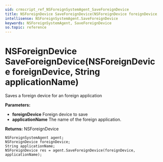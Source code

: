 ```yaml
---
uid: crmscript_ref_NSForeignSystemAgent_SaveForeignDevice
title: NSForeignDevice SaveForeignDevice(NSForeignDevice foreignDevice, String applicationName)
intellisense: NSForeignSystemAgent.SaveForeignDevice
keywords: NSForeignSystemAgent, SaveForeignDevice
so.topic: reference
---
```


# NSForeignDevice SaveForeignDevice(NSForeignDevice foreignDevice, String applicationName)

Saves a foreign device for an foreign application

**Parameters:**
 - **foreignDevice** Foreign device to save
 - **applicationName** The name of the foreign application.

**Returns:** NSForeignDevice

```crmscript
NSForeignSystemAgent agent;
NSForeignDevice foreignDevice;
String applicationName;
NSForeignDevice res = agent.SaveForeignDevice(foreignDevice, applicationName);
```

